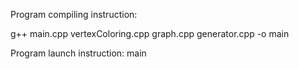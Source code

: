 Program compiling instruction:

g++ main.cpp vertexColoring.cpp graph.cpp generator.cpp -o main

Program launch instruction:
main
